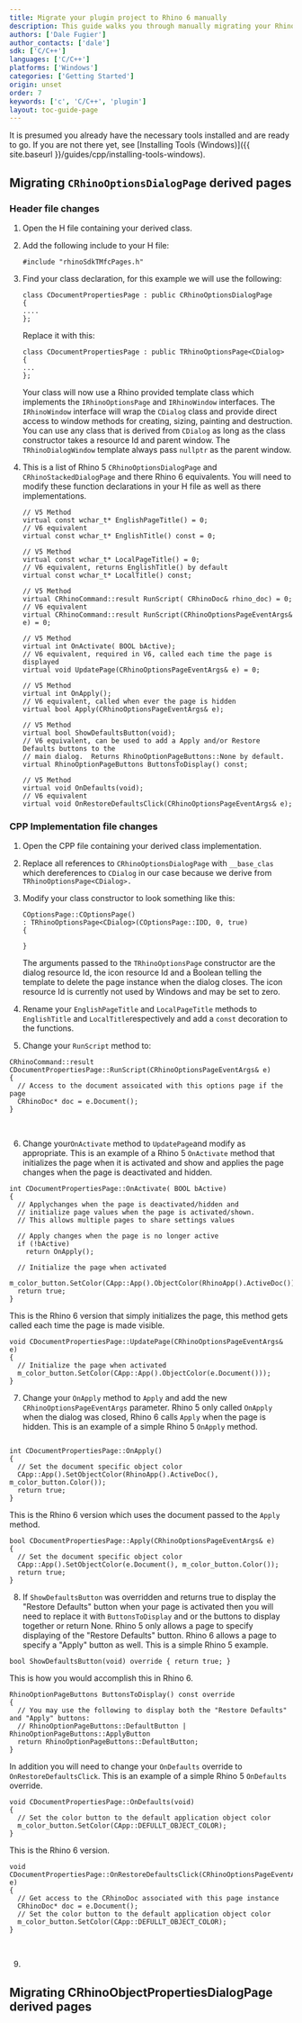 ```yaml
---
title: Migrate your plugin project to Rhino 6 manually
description: This guide walks you through manually migrating your Rhino 5 plugin project to Rhino 6.
authors: ['Dale Fugier']
author_contacts: ['dale']
sdk: ['C/C++']
languages: ['C/C++']
platforms: ['Windows']
categories: ['Getting Started']
origin: unset
order: 7
keywords: ['c', 'C/C++', 'plugin']
layout: toc-guide-page
---
```



It is presumed you already have the necessary tools installed and are ready to go.  If you are not there yet, see [Installing Tools (Windows)]({{ site.baseurl }}/guides/cpp/installing-tools-windows).

## Migrating `CRhinoOptionsDialogPage` derived pages

### Header file changes

1. Open the H file containing your derived class.

2. Add the following include to your H file:

   ```
   #include "rhinoSdkTMfcPages.h"
   ```

3. Find your class declaration, for this example we will use the following:

   ```
   class CDocumentPropertiesPage : public CRhinoOptionsDialogPage
   {
   ....
   };
   ```

   Replace it with this:

   ```
   class CDocumentPropertiesPage : public TRhinoOptionsPage<CDialog>
   {
   ...
   };
   ```

   Your class will now use a Rhino provided template class which implements the `IRhinoOptionsPage` and `IRhinoWindow` interfaces.  The `IRhinoWindow` interface will wrap the `CDialog` class and provide direct access to window methods for creating, sizing, painting and destruction.  You can use any class that is derived from `CDialog` as long as the class constructor takes a resource Id and parent window.  The `TRhinoDialogWindow` template always pass `nullptr` as the parent window.

4. This is a list of Rhino 5 `CRhinoOptionsDialogPage` and `CRhinoStackedDialogPage` and there Rhino 6 equivalents.  You will need to modify these function declarations in your H file as well as there implementations.

   ```
   // V5 Method
   virtual const wchar_t* EnglishPageTitle() = 0;
   // V6 equivalent
   virtual const wchar_t* EnglishTitle() const = 0;

   // V5 Method
   virtual const wchar_t* LocalPageTitle() = 0;
   // V6 equivalent, returns EnglishTitle() by default
   virtual const wchar_t* LocalTitle() const;

   // V5 Method
   virtual CRhinoCommand::result RunScript( CRhinoDoc& rhino_doc) = 0;
   // V6 equivalent
   virtual CRhinoCommand::result RunScript(CRhinoOptionsPageEventArgs& e) = 0;

   // V5 Method
   virtual int OnActivate( BOOL bActive);
   // V6 equivalent, required in V6, called each time the page is displayed
   virtual void UpdatePage(CRhinoOptionsPageEventArgs& e) = 0;

   // V5 Method
   virtual int OnApply();
   // V6 equivalent, called when ever the page is hidden
   virtual bool Apply(CRhinoOptionsPageEventArgs& e);

   // V5 Method
   virtual bool ShowDefaultsButton(void);
   // V6 equivalent, can be used to add a Apply and/or Restore Defaults buttons to the
   // main dialog.  Returns RhinoOptionPageButtons::None by default.
   virtual RhinoOptionPageButtons ButtonsToDisplay() const;

   // V5 Method
   virtual void OnDefaults(void);
   // V6 equivalent
   virtual void OnRestoreDefaultsClick(CRhinoOptionsPageEventArgs& e);
   ```

### CPP Implementation file changes

1. Open the CPP file containing your derived class implementation.

2. Replace all references to `CRhinoOptionsDialogPage` with `__base_clas`  which dereferences to `CDialog` in our case because we derive from `TRhinoOptionsPage<CDialog>.`

3. Modify your class constructor to look something like this:

   ```
   COptionsPage::COptionsPage()
   : TRhinoOptionsPage<CDialog>(COptionsPage::IDD, 0, true)
   {
     
   }
   ```

   The arguments passed to the `TRhinoOptionsPage` constructor are the dialog resource Id, the icon resource Id and a Boolean telling the template to delete the page instance when the dialog closes.  The icon resource Id is currently not used by Windows and may be set to zero.

4. Rename your `EnglishPageTitle` and `LocalPageTitle` methods to `EnglishTitle` and `LocalTitle`respectively and add a `const` decoration to the functions.

5. Change your `RunScript` method to:

  ```
  CRhinoCommand::result CDocumentPropertiesPage::RunScript(CRhinoOptionsPageEventArgs& e)
  {
    // Access to the document assoicated with this options page if the page
    CRhinoDoc* doc = e.Document();
  }
  ```

  ​

6. Change your`OnActivate`  method to `UpdatePage`and modify as appropriate.  This is an example of a Rhino 5  `OnActivate` method that initializes the page when it is activated and show and applies the page changes when the page is deactivated and hidden.

  ```
  int CDocumentPropertiesPage::OnActivate( BOOL bActive)
  {
    // Applychanges when the page is deactivated/hidden and 
    // initialize page values when the page is activated/shown.
    // This allows multiple pages to share settings values

    // Apply changes when the page is no longer active
    if (!bActive)
      return OnApply();

    // Initialize the page when activated
    m_color_button.SetColor(CApp::App().ObjectColor(RhinoApp().ActiveDoc()));
    return true;
  }
  ```

  This is the Rhino 6 version that simply initializes the page, this method gets called each time the page is made visible.

  ```
  void CDocumentPropertiesPage::UpdatePage(CRhinoOptionsPageEventArgs& e)
  {
    // Initialize the page when activated
    m_color_button.SetColor(CApp::App().ObjectColor(e.Document()));
  }
  ```

7. Change your `OnApply` method to `Apply` and add the new `CRhinoOptionsPageEventArgs` parameter.  Rhino 5 only called `OnApply` when the dialog was closed, Rhino 6 calls `Apply`  when the page is hidden.
  This is an example of a simple Rhino 5 `OnApply` method.

  ```

  int CDocumentPropertiesPage::OnApply()
  {
    // Set the document specific object color
    CApp::App().SetObjectColor(RhinoApp().ActiveDoc(), m_color_button.Color());
    return true;
  }
  ```

  This is the Rhino 6 version which uses the document passed to the `Apply` method.

  ```
  bool CDocumentPropertiesPage::Apply(CRhinoOptionsPageEventArgs& e)
  {
    // Set the document specific object color
    CApp::App().SetObjectColor(e.Document(), m_color_button.Color());
    return true;
  }
  ```

8. If `ShowDefaultsButton` was overridden and returns true to display the "Restore Defaults" button when your page is activated then you will need to replace it with `ButtonsToDisplay` and or the buttons to display together or return None.  Rhino 5 only allows a page to specify displaying of the "Restore Defaults" button.  Rhino 6 allows a page to specify a "Apply" button as well.  This is a simple Rhino 5 example.

  ```
  bool ShowDefaultsButton(void) override { return true; }
  ```

  This is how you would accomplish this in Rhino 6.

  ```
  RhinoOptionPageButtons ButtonsToDisplay() const override
  {
    // You may use the following to display both the "Restore Defaults" and "Apply" buttons:
    // RhinoOptionPageButtons::DefaultButton | RhinoOptionPageButtons::ApplyButton
    return RhinoOptionPageButtons::DefaultButton;
  }
  ```

  In addition you will need to change your `OnDefaults` override to `OnRestoreDefaultsClick`.  This is an example of a simple Rhino 5  `OnDefaults`  override.

  ```
  void CDocumentPropertiesPage::OnDefaults(void)
  {
    // Set the color button to the default application object color
    m_color_button.SetColor(CApp::DEFULLT_OBJECT_COLOR);
  }

  ```

  This is the Rhino 6 version.

  ```
  void CDocumentPropertiesPage::OnRestoreDefaultsClick(CRhinoOptionsPageEventArgs& e)
  {
    // Get access to the CRhinoDoc associated with this page instance
    CRhinoDoc* doc = e.Document();
    // Set the color button to the default application object color
    m_color_button.SetColor(CApp::DEFULLT_OBJECT_COLOR);
  }

  ```

  ​

9. ​

## Migrating CRhinoObjectPropertiesDialogPage derived pages

